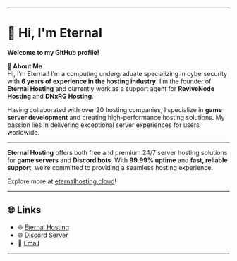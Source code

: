 
---

# 👋 Hi, I'm Eternal  

**Welcome to my GitHub profile!**  

**👋 About Me**  
Hi, I’m Eternal! I’m a computing undergraduate specializing in cybersecurity with **6 years of experience in the hosting industry**. I’m the founder of **Eternal Hosting** and currently work as a support agent for **ReviveNode Hosting** and **DNxRG Hosting**.  

Having collaborated with over 20 hosting companies, I specialize in **game server development** and creating high-performance hosting solutions. My passion lies in delivering exceptional server experiences for users worldwide.  

---

**Eternal Hosting** offers both free and premium 24/7 server hosting solutions for **game servers** and **Discord bots**. With **99.99% uptime** and **fast, reliable support**, we’re committed to providing a seamless hosting experience.  

Explore more at [eternalhosting.cloud](https://eternalhosting.cloud)!  

---  

## 🌐 Links  
- 🌐 [Eternal Hosting](eternalhosting.cloud)
- 🌐 [Discord Server](https://discord.com/invite/cbdT6MMX4M)  
- 📧 [Email](mailto:mail@eternalhosting.cloud)

---

